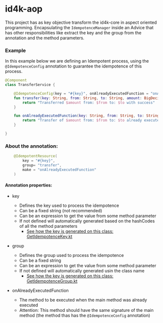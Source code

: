# id4k-aop

This project has as key objective transform the id4k-core in aspect oriented programming. Encapsulating the `IdempotenceManager` inside an Advice that has other responsibilities like extract the key and the group from the annotation and the method parameters.   

### Example

In this example below we are defining an Idempotent process, using the `@IdempotenceConfig` annotation to guarantee the idempotence of this process.

```kotlin
@Component
class TransferService {

    @IdempotenceConfig(key = "#{key}", onAlreadyExecutedFunction = "onAlreadyExecutedFunction")
    fun transfer(key: String, from: String, to: String, amount: BigDecimal): String {
        return "Transferred $amount from: $from to: $to with success"
    }

    fun onAlreadyExecutedFunction(key: String, from: String, to: String, amount: BigDecimal): String {
        return "Transfer of $amount from: $from to: $to already executed"
    }

}
```

### About the annotation:

```kotlin
    @IdempotentResource(
        key = "#{key}", 
        group= "transfer",
        make = "onAlreadyExecutedFunction"
    )
```
#### Annotation properties:
- key
  - Defines the key used to process the idempotence
  - Can be a fixed string (not recommended)
  - Can be an expression to get the value from some method parameter
  - If not defined will automatically generated based on the hashCodes of all the method parameters
    - [See how the key is generated on this class: GetIdempotenceKey.kt](src%2Fmain%2Fkotlin%2Fbr%2Fcom%2Fidws%2Fidp4k%2Fspring%2Faop%2FGetIdempotenceKey.kt)
    
- group
  - Defines the group used to process the idempotence
  - Can be a fixed string
  - Can be an expression to get the value from some method parameter
  - If not defined will automatically generated usin the class name
    - [See how the key is generated on this class: GetIdempotenceGroup.kt](src%2Fmain%2Fkotlin%2Fbr%2Fcom%2Fidws%2Fidp4k%2Fspring%2Faop%2FGetIdempotenceGroup.kt)
- onAlreadyExecutedFunction
  - The method to be executed when the main method was already executed
  - Attention: This method should have the same signature of the main method (the method thas has the `@IdempotenceConfig` annotation)
